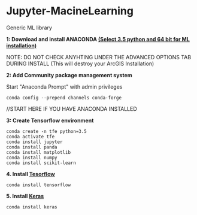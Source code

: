 # Jupyter-MacineLearning
Generic ML library

**1: Download and install ANACONDA [(Select 3.5 python and 64 bit for ML installation)](https://www.anaconda.com/download/#windows)**

NOTE: DO NOT CHECK ANYHTING UNDER THE ADVANCED OPTIONS TAB DURING INSTALL (This will destroy your ArcGIS Installation)

**2: Add Community package management system**

Start "Anaconda Prompt" with admin privileges
```
conda config --prepend channels conda-forge
```

//START HERE IF YOU HAVE ANACONDA INSTALLED

**3: Create Tensorflow environment**
```
conda create -n tfe python=3.5
conda activate tfe
conda install jupyter
conda install panda
conda install matplotlib
conda install numpy
conda install scikit-learn
```

**4. Install [Tesorflow](https://www.tensorflow.org/)**
```
conda install tensorflow
```

**5. Install [Keras](https://keras.io/)**
```
conda install keras
```